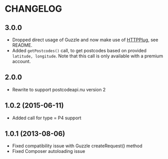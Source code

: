 # CHANGELOG

## 3.0.0

* Dropped direct usage of Guzzle and now make use of [HTTPPlug](http://httplug.io/), see README.
* Added `getPostcodes()` call, to get postcodes based on provided `latitude, longitude`. Note that this call is only available with a premium account.

## 2.0.0

* Rewrite to support postcodeapi.nu version 2

## 1.0.2 (2015-06-11)

*	Added call for type = P4 support

## 1.0.1 (2013-08-06)

* Fixed compatibility issue with Guzzle createRequest() method
* Fixed Composer autoloading issue
